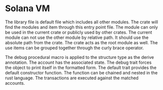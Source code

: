 # Solana VM

The library file is default file which includes all other modules. The crate will find the modules and item through this entry point file. The module can only be used in the current crate or publicly used by other crates. The current module can not use the other module by relative path. It should use the absolute path from the crate. The crate acts as the root module as well. The use items can be grouped together through the curly brace operator. 

The debug procedural macro is applied to the structure type as the derive annotation. The account has the associated state. The debug trait forces the object to print itself in the formatted form. The default trait provides the default constructor function. The function can be chained and nested in the rust language. The transactions are executed against the matched accounts.


